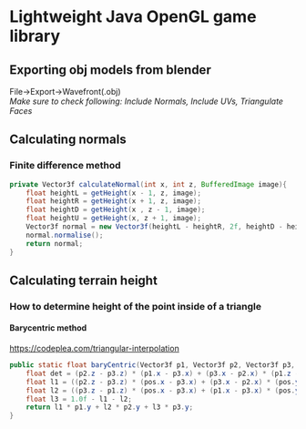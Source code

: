 # Lightweight Java OpenGL game library

## Exporting obj models from blender
File->Export->Wavefront(.obj) <br>
*Make sure to check following: Include Normals, Include UVs, Triangulate Faces*

## Calculating normals
### Finite difference method
```java
private Vector3f calculateNormal(int x, int z, BufferedImage image){
    float heightL = getHeight(x - 1, z, image);
    float heightR = getHeight(x + 1, z, image);
    float heightD = getHeight(x , z - 1, image);
    float heightU = getHeight(x, z + 1, image);
    Vector3f normal = new Vector3f(heightL - heightR, 2f, heightD - heightU);
    normal.normalise();
    return normal;
}
```

## Calculating terrain height
### How to determine height of the point inside of a triangle
#### Barycentric method
https://codeplea.com/triangular-interpolation
```java
public static float baryCentric(Vector3f p1, Vector3f p2, Vector3f p3, Vector2f pos) {
    float det = (p2.z - p3.z) * (p1.x - p3.x) + (p3.x - p2.x) * (p1.z - p3.z);
    float l1 = ((p2.z - p3.z) * (pos.x - p3.x) + (p3.x - p2.x) * (pos.y - p3.z)) / det;
    float l2 = ((p3.z - p1.z) * (pos.x - p3.x) + (p1.x - p3.x) * (pos.y - p3.z)) / det;
    float l3 = 1.0f - l1 - l2;
    return l1 * p1.y + l2 * p2.y + l3 * p3.y;
}
```